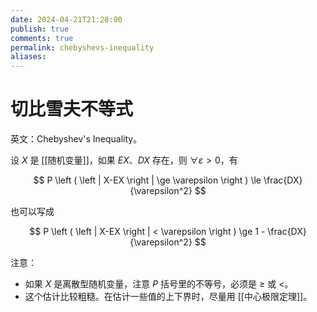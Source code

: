 ```yaml
---
date: 2024-04-21T21:28:00
publish: true
comments: true
permalink: chebyshevs-inequality
aliases:
---
```


# 切比雪夫不等式

英文：Chebyshev's Inequality。

设 $X$ 是 [[随机变量]]，如果 $EX$、$DX$ 存在，则 $\forall \varepsilon > 0$，有

$$
P \left ( \left | X-EX \right | \ge \varepsilon \right ) \le \frac{DX}{\varepsilon^2}
$$

也可以写成

$$
P \left ( \left | X-EX \right | < \varepsilon \right ) \ge 1 - \frac{DX}{\varepsilon^2}
$$

注意：

- 如果 $X$ 是离散型随机变量，注意 $P$ 括号里的不等号，必须是 $\ge$ 或 $<$。
- 这个估计比较粗糙。在估计一些值的上下界时，尽量用 [[中心极限定理]]。
